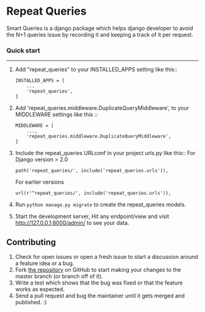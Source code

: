 # Repeat Queries


Smart Queries is a django package which helps django developer to avoid the N+1 queries issue by recording it and keeping a track of it per request.


### Quick start
-----------

1. Add "repeat_queries" to your INSTALLED_APPS setting like this::
    ```
    INSTALLED_APPS = [
        ...
        'repeat_queries',
    ]
    ```
2. Add 'repeat_queries.middleware.DuplicateQueryMiddleware', to your MIDDLEWARE settings like this ::
    ```
    MIDDLEWARE = [
        ...,
        'repeat_queries.middleware.DuplicateQueryMiddleware',
    ]
    ```

2. Include the repeat_queries URLconf in your project urls.py like this::
    For Django version > 2.0
    ```
    path('repeat_queries/', include('repeat_queries.urls')),
    ```
    For earlier versions
    ```
    url(r'^repeat_queries/', include('repeat_queries.urls')),
    ```

3. Run `python manage.py migrate` to create the repeat_queries models.

4. Start the development server, Hit any endpoint/view and visit http://127.0.0.1:8000/admin/ to see your data.


Contributing
------------

1. Check for open issues or open a fresh issue to start a discussion around a feature idea or a bug. 
2. Fork [the repository](https://github.com/siddhism/smart-queries/) on GitHub to start making your changes to the master branch (or branch off of it).
3. Write a test which shows that the bug was fixed or that the feature works as expected.
4. Send a pull request and bug the maintainer until it gets merged and published. :)
